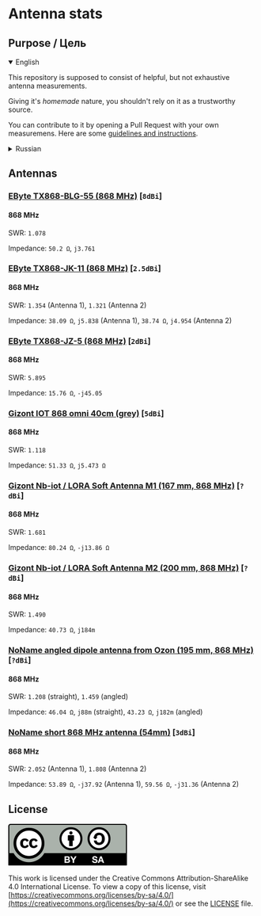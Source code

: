 # Antenna stats

## Purpose / Цель

<details open>
<summary>English</summary>

This repository is supposed to consist of helpful, but not exhaustive antenna measurements.

Giving it's *homemade* nature, you shouldn't rely on it as a trustworthy source.

You can contribute to it by opening a Pull Request with your own measuremens. Here are some [guidelines and instructions](CONTRIBUTING.md).

</details>

<details>
<summary>Russian</summary>

Этот репозиторий предназначен для сбора полезных, но не исчерпывающих измерений антенн.

Учитывая его *кустарную* природу, вам не стоит полагаться на него как на надежный источник.

Вы можете внести свой вклад, открыв Pull Request с вашими собственными измерениями. Вот некоторые [рекомендации и инструкции](CONTRIBUTING_RU.md).

</details>

## Antennas

### [EByte TX868-BLG-55 (868 MHz)](antennas/ebyte_tx_868_blg_55/README.md) [`8dBi`]

#### 868 MHz

SWR: `1.078`

Impedance: `50.2 Ω`, `j3.761`

### [EByte TX868-JK-11 (868 MHz)](antennas/ebyte_tx_868_jk_11_868/README.md) [`2.5dBi`]

#### 868 MHz

SWR: `1.354` (Antenna 1), `1.321` (Antenna 2)

Impedance: `38.09 Ω`, `j5.838` (Antenna 1), `38.74 Ω`, `j4.954` (Antenna 2)

### [EByte TX868-JZ-5 (868 MHz)](antennas/ebyte_tx_868_jz_5/README.md) [`2dBi`]

#### 868 MHz

SWR: `5.895`

Impedance: `15.76 Ω`, `-j45.05`

### [Gizont IOT 868 omni 40cm (grey)](antennas/gizont_iot_868_omni_40cm_fiberglass/README.md) [`5dBi`]

#### 868 MHz

SWR: `1.118`

Impedance: `51.33 Ω`, `j5.473 Ω`

### [Gizont Nb-iot / LORA Soft Antenna M1 (167 mm, 868 MHz)](antennas/gizont_nbiot_lora_soft_antenna_m1/README.md) [`?dBi`]

#### 868 MHz

SWR: `1.681`

Impedance: `80.24 Ω`, `-j13.86 Ω`

### [Gizont Nb-iot / LORA Soft Antenna M2 (200 mm, 868 MHz)](antennas/gizont_nbiot_lora_soft_antenna_m2/README.md) [`?dBi`]

#### 868 MHz

SWR: `1.490`

Impedance: `40.73 Ω`, `j184m`

### [NoName angled dipole antenna from Ozon (195 mm, 868 MHz)](antennas/noname_ozon_dipole_868mhz_angled/README.md) [`?dBi`]

#### 868 MHz

SWR: `1.208` (straight), `1.459` (angled)

Impedance: `46.04 Ω`, `j88m` (straight), `43.23 Ω`, `j182m` (angled)

### [NoName short 868 MHz antenna (54mm)](antennas/noname_short_868mhz_54mm/README.md) [`3dBi`]

#### 868 MHz

SWR: `2.052` (Antenna 1), `1.808` (Antenna 2)

Impedance: `53.89 Ω`, `-j37.92` (Antenna 1), `59.56 Ω`, `-j31.36` (Antenna 2)

## License

[![CC BY-SA 4.0](cc-by-sa.svg)](https://creativecommons.org/licenses/by-sa/4.0/)

This work is licensed under the Creative Commons Attribution-ShareAlike 4.0 International License. To view a copy of this license, visit [https://creativecommons.org/licenses/by-sa/4.0/](https://creativecommons.org/licenses/by-sa/4.0/) or see the [LICENSE](LICENSE) file.

